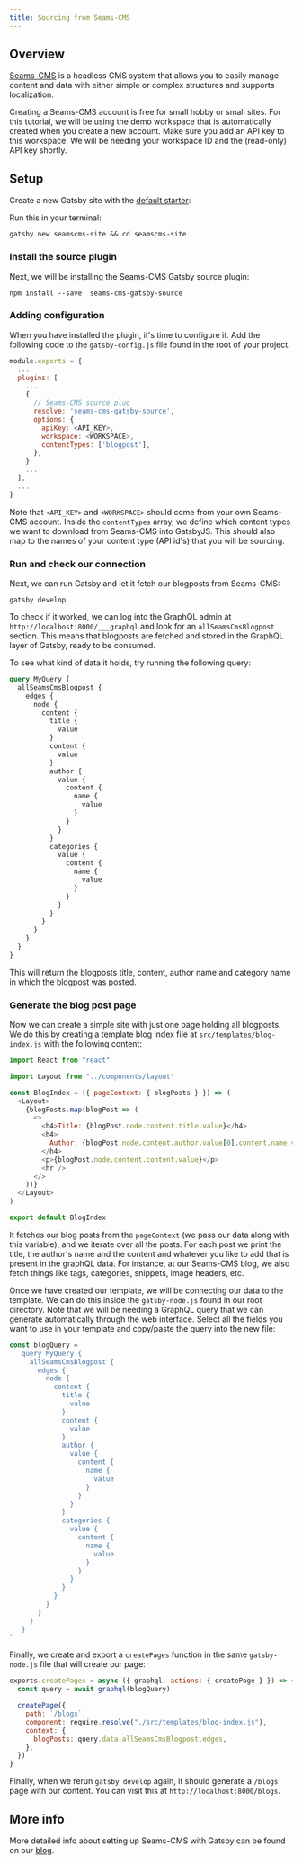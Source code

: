```yaml
---
title: Sourcing from Seams-CMS
---
```


## Overview

[Seams-CMS](https://seams-cms.com) is a headless CMS system that allows you to easily manage content and data with either simple or complex structures and supports localization.

Creating a Seams-CMS account is free for small hobby or small sites. For this tutorial, we will be using the demo workspace that is automatically created when you create a new account. Make sure you add an API key to this workspace. We will be needing your workspace ID and the (read-only) API key shortly.

## Setup

Create a new Gatsby site with the [default starter](https://github.com/gatsbyjs/gatsby-starter-default):

Run this in your terminal:

`gatsby new seamscms-site && cd seamscms-site`

### Install the source plugin

Next, we will be installing the Seams-CMS Gatsby source plugin:

```shell
npm install --save  seams-cms-gatsby-source
```

### Adding configuration

When you have installed the plugin, it's time to configure it. Add the following code to the `gatsby-config.js` file found in the root of your project.

```javascript:title=gatsby-config.js
module.exports = {
  ...
  plugins: [
    ...
    {
      // Seams-CMS source plug
      resolve: 'seams-cms-gatsby-source',
      options: {
        apiKey: <API_KEY>,
        workspace: <WORKSPACE>,
        contentTypes: ['blogpost'],
      },
    }
    ...
  ],
  ...
}
```

Note that `<API_KEY>` and `<WORKSPACE>` should come from your own Seams-CMS account. Inside the `contentTypes` array, we define which content types we want to download from Seams-CMS into GatsbyJS. This should also map to the names of your content type (API id's) that you will be sourcing.

### Run and check our connection

Next, we can run Gatsby and let it fetch our blogposts from Seams-CMS:

```shell
gatsby develop
```

To check if it worked, we can log into the GraphQL admin at `http://localhost:8000/___graphql` and look for an `allSeamsCmsBlogpost` section. This means that blogposts are fetched and stored in the GraphQL layer of Gatsby, ready to be consumed.

To see what kind of data it holds, try running the following query:

```graphql
query MyQuery {
  allSeamsCmsBlogpost {
    edges {
      node {
        content {
          title {
            value
          }
          content {
            value
          }
          author {
            value {
              content {
                name {
                  value
                }
              }
            }
          }
          categories {
            value {
              content {
                name {
                  value
                }
              }
            }
          }
        }
      }
    }
  }
}
```

This will return the blogposts title, content, author name and category name in which the blogpost was posted.

### Generate the blog post page

Now we can create a simple site with just one page holding all blogposts. We do this by creating a template blog index file at `src/templates/blog-index.js` with the following content:

```javascript:title=src/templates/blog-index.js
import React from "react"

import Layout from "../components/layout"

const BlogIndex = ({ pageContext: { blogPosts } }) => (
  <Layout>
    {blogPosts.map(blogPost => (
      <>
        <h4>Title: {blogPost.node.content.title.value}</h4>
        <h4>
          Author: {blogPost.node.content.author.value[0].content.name.value}
        </h4>
        <p>{blogPost.node.content.content.value}</p>
        <hr />
      </>
    ))}
  </Layout>
)

export default BlogIndex
```

It fetches our blog posts from the `pageContext` (we pass our data along with this variable), and we iterate over all the posts. For each post we print the title, the author's name and the content and whatever you like to add that is present in the graphQL data. For instance, at our Seams-CMS blog, we also fetch things like tags, categories, snippets, image headers, etc.

Once we have created our template, we will be connecting our data to the template. We can do this inside the `gatsby-node.js` found in our root directory. Note that we will be needing a GraphQL query that we can generate automatically through the web interface. Select all the fields you want to use in your template and copy/paste the query into the new file:

```javascript:title=gatsby-node.js
const blogQuery = `
   query MyQuery {
     allSeamsCmsBlogpost {
       edges {
         node {
           content {
             title {
               value
             }
             content {
               value
             }
             author {
               value {
                 content {
                   name {
                     value
                   }
                 }
               }
             }
             categories {
               value {
                 content {
                   name {
                     value
                   }
                 }
               }
             }
           }
         }
       }
     }
   }
`
```

Finally, we create and export a `createPages` function in the same `gatsby-node.js` file that will create our page:

```javascript:title=gatsby-node.js
exports.createPages = async ({ graphql, actions: { createPage } }) => {
  const query = await graphql(blogQuery)

  createPage({
    path: `/blogs`,
    component: require.resolve("./src/templates/blog-index.js"),
    context: {
      blogPosts: query.data.allSeamsCmsBlogpost.edges,
    },
  })
}
```

Finally, when we rerun `gatsby develop` again, it should generate a `/blogs` page with our content. You can visit this at `http://localhost:8000/blogs`.

## More info

More detailed info about setting up Seams-CMS with Gatsby can be found on our [blog](https://blog.seams-cms.com/entry/using-seams-cms-with-gatsbyjs/).
